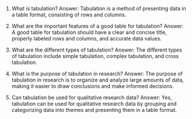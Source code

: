 

1. What is tabulation?
Answer: Tabulation is a method of presenting data in a table format, consisting of rows and columns.

2. What are the important features of a good table for tabulation?
Answer: A good table for tabulation should have a clear and concise title, properly labeled rows and columns, and accurate data values.

3. What are the different types of tabulation?
Answer: The different types of tabulation include simple tabulation, complex tabulation, and cross tabulation.

4. What is the purpose of tabulation in research?
Answer: The purpose of tabulation in research is to organize and analyze large amounts of data, making it easier to draw conclusions and make informed decisions.

5. Can tabulation be used for qualitative research data?
Answer: Yes, tabulation can be used for qualitative research data by grouping and categorizing data into themes and presenting them in a table format.